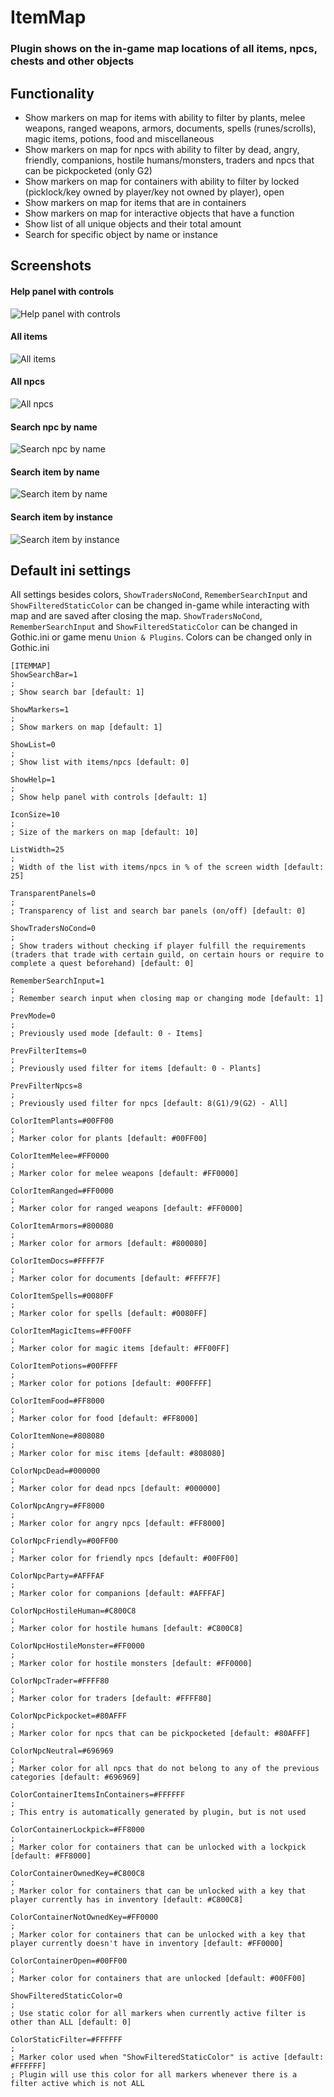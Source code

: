 # ItemMap
### Plugin shows on the in-game map locations of all items, npcs, chests and other objects

## Functionality
- Show markers on map for items with ability to filter by plants, melee weapons, ranged weapons, armors, documents, spells (runes/scrolls), magic items, potions, food and miscellaneous
- Show markers on map for npcs with ability to filter by dead, angry, friendly, companions, hostile humans/monsters, traders and npcs that can be pickpocketed (only G2)
- Show markers on map for containers with ability to filter by locked (picklock/key owned by player/key not owned by player), open
- Show markers on map for items that are in containers
- Show markers on map for interactive objects that have a function
- Show list of all unique objects and their total amount
- Search for specific object by name or instance

## Screenshots
#### Help panel with controls
![Help panel with controls](https://i.imgur.com/Rmqu9EV.png)
#### All items
![All items](https://i.imgur.com/4BRyLyd.jpeg)
#### All npcs
![All npcs](https://i.imgur.com/nWuCfwL.jpeg)
#### Search npc by name
![Search npc by name](https://i.imgur.com/oUyfJ2D.jpeg)
#### Search item by name
![Search item by name](https://i.imgur.com/1ArKF5y.jpeg)
#### Search item by instance
![Search item by instance](https://i.imgur.com/2ITj4Bl.jpeg)

## Default ini settings
All settings besides colors, `ShowTradersNoCond`, `RememberSearchInput` and `ShowFilteredStaticColor` can be changed in-game while interacting with map and are saved after closing the map.
`ShowTradersNoCond`, `RememberSearchInput` and `ShowFilteredStaticColor` can be changed in Gothic.ini or game menu `Union & Plugins`.
Colors can be changed only in Gothic.ini
```
[ITEMMAP]
ShowSearchBar=1
; 
; Show search bar [default: 1]

ShowMarkers=1
; 
; Show markers on map [default: 1]

ShowList=0
; 
; Show list with items/npcs [default: 0]

ShowHelp=1
; 
; Show help panel with controls [default: 1]

IconSize=10
; 
; Size of the markers on map [default: 10]

ListWidth=25
; 
; Width of the list with items/npcs in % of the screen width [default: 25]

TransparentPanels=0
; 
; Transparency of list and search bar panels (on/off) [default: 0]

ShowTradersNoCond=0
; 
; Show traders without checking if player fulfill the requirements (traders that trade with certain guild, on certain hours or require to complete a quest beforehand) [default: 0]

RememberSearchInput=1
; 
; Remember search input when closing map or changing mode [default: 1]

PrevMode=0
; 
; Previously used mode [default: 0 - Items]

PrevFilterItems=0
; 
; Previously used filter for items [default: 0 - Plants]

PrevFilterNpcs=8
; 
; Previously used filter for npcs [default: 8(G1)/9(G2) - All]

ColorItemPlants=#00FF00
; 
; Marker color for plants [default: #00FF00]

ColorItemMelee=#FF0000
; 
; Marker color for melee weapons [default: #FF0000]

ColorItemRanged=#FF0000
; 
; Marker color for ranged weapons [default: #FF0000]

ColorItemArmors=#800080
; 
; Marker color for armors [default: #800080]

ColorItemDocs=#FFFF7F
; 
; Marker color for documents [default: #FFFF7F]

ColorItemSpells=#0080FF
; 
; Marker color for spells [default: #0080FF]

ColorItemMagicItems=#FF00FF
; 
; Marker color for magic items [default: #FF00FF]

ColorItemPotions=#00FFFF
; 
; Marker color for potions [default: #00FFFF]

ColorItemFood=#FF8000
; 
; Marker color for food [default: #FF8000]

ColorItemNone=#808080
; 
; Marker color for misc items [default: #808080]

ColorNpcDead=#000000
; 
; Marker color for dead npcs [default: #000000]

ColorNpcAngry=#FF8000
; 
; Marker color for angry npcs [default: #FF8000]

ColorNpcFriendly=#00FF00
; 
; Marker color for friendly npcs [default: #00FF00]

ColorNpcParty=#AFFFAF
; 
; Marker color for companions [default: #AFFFAF]

ColorNpcHostileHuman=#C800C8
; 
; Marker color for hostile humans [default: #C800C8]

ColorNpcHostileMonster=#FF0000
; 
; Marker color for hostile monsters [default: #FF0000]

ColorNpcTrader=#FFFF80
; 
; Marker color for traders [default: #FFFF80]

ColorNpcPickpocket=#80AFFF
; 
; Marker color for npcs that can be pickpocketed [default: #80AFFF]

ColorNpcNeutral=#696969
; 
; Marker color for all npcs that do not belong to any of the previous categories [default: #696969]

ColorContainerItemsInContainers=#FFFFFF
; 
; This entry is automatically generated by plugin, but is not used

ColorContainerLockpick=#FF8000
; 
; Marker color for containers that can be unlocked with a lockpick [default: #FF8000]

ColorContainerOwnedKey=#C800C8
; 
; Marker color for containers that can be unlocked with a key that player currently has in inventory [default: #C800C8]

ColorContainerNotOwnedKey=#FF0000
; 
; Marker color for containers that can be unlocked with a key that player currently doesn't have in inventory [default: #FF0000]

ColorContainerOpen=#00FF00
; 
; Marker color for containers that are unlocked [default: #00FF00]

ShowFilteredStaticColor=0
; 
; Use static color for all markers when currently active filter is other than ALL [default: 0]

ColorStaticFilter=#FFFFFF
; 
; Marker color used when "ShowFilteredStaticColor" is active [default: #FFFFFF]
; Plugin will use this color for all markers whenever there is a filter active which is not ALL
```